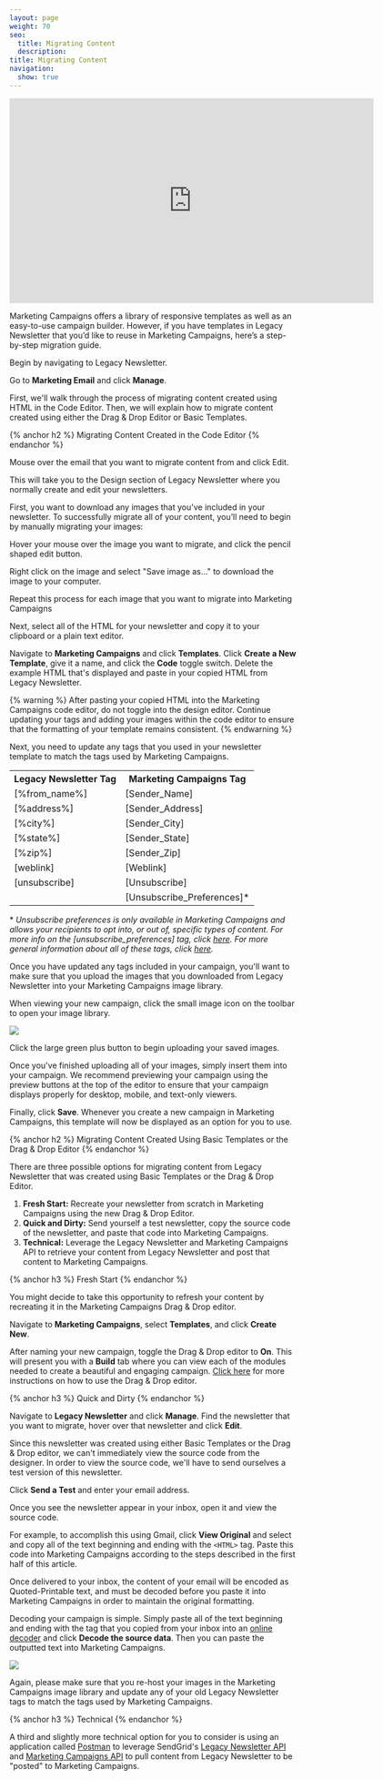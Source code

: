 ```yaml
---
layout: page
weight: 70
seo:
  title: Migrating Content
  description:
title: Migrating Content
navigation:
  show: true
---
```


<iframe src="https://player.vimeo.com/video/144756876" width="640" height="360" frameborder="0" webkitallowfullscreen mozallowfullscreen allowfullscreen></iframe>

Marketing Campaigns offers a library of responsive templates as well as an easy-to-use campaign builder. However, if you have templates in Legacy Newsletter that you’d like to reuse in Marketing Campaigns, here’s a step-by-step migration guide.

Begin by navigating to Legacy Newsletter.

Go to **Marketing Email** and click **Manage**.

First, we'll walk through the process of migrating content created using HTML in the Code Editor. Then, we will explain how to migrate content created using either the Drag & Drop Editor or Basic Templates.

{% anchor h2 %}
Migrating Content Created in the Code Editor
{% endanchor %}

Mouse over the email that you want to migrate content from and click Edit.

This will take you to the Design section of Legacy Newsletter where you normally create and edit your newsletters.

First, you want to download any images that you've included in your newsletter. To successfully migrate all of your content, you’ll need to begin by manually migrating your images:

Hover your mouse over the image you want to migrate, and click the pencil shaped edit button.

Right click on the image and select "Save image as…" to download the image to your computer.

Repeat this process for each image that you want to migrate into Marketing Campaigns

Next, select all of the HTML for your newsletter and copy it to your clipboard or a plain text editor.

Navigate to **Marketing Campaigns** and click **Templates**. Click **Create a New Template**, give it a name, and click the **Code** toggle switch. Delete the example HTML that's displayed and paste in your copied HTML from Legacy Newsletter.

{% warning %}
After pasting your copied HTML into the Marketing Campaigns code editor, do not toggle into the design editor. Continue updating your tags and adding your images within the code editor to ensure that the formatting of your template remains consistent.
{% endwarning %}

Next, you need to update any tags that you used in your newsletter template to match the tags used by Marketing Campaigns.

<table class="table">

  <tr>
    <th>Legacy Newsletter Tag</th>
    <th>Marketing Campaigns Tag</th>
  </tr>

  <tr>
    <td>[%from_name%]</td>
    <td>[Sender_Name]</td>
  </tr>

  <tr>
    <td>[%address%]</td>
    <td>[Sender_Address]</td>
  </tr>

  <tr>
    <td>[%city%]</td>
    <td>[Sender_City]</td>
  </tr>

  <tr>
    <td>[%state%]</td>
    <td>[Sender_State]</td>
  </tr>

  <tr>
    <td>[%zip%]</td>
    <td>[Sender_Zip]</td>
  </tr>

  <tr>
    <td>[weblink]</td>
    <td>[Weblink]</td>
  </tr>

  <tr>
    <td>[unsubscribe]</td>
    <td>[Unsubscribe]</td>
  </tr>

  <tr>
    <td></td>
    <td>[Unsubscribe_Preferences]*</td>
  </tr>

</table>

\* _Unsubscribe preferences is only available in Marketing Campaigns and allows your recipients to opt into, or out of, specific types of content. For more info on the [unsubscribe_preferences] tag, click [here]({{root_url}}/Classroom/Basics/Marketing_Campaigns/unsubscribe_groups.html#-Manage-Email-Preferences-Links). For more general information about all of these tags, click [here]({{root_url}}/Classroom/Basics/Marketing_Campaigns/default_mc_tags.html)._

Once you have updated any tags included in your campaign, you'll want to make sure that you upload the images that you downloaded from Legacy Newsletter into your Marketing Campaigns image library.

When viewing your new campaign, click the small image icon on the toolbar to open your image library.

![]({{root_url}}/images/tool_bar_images.png)

Click the large green plus button to begin uploading your saved images.

Once you've finished uploading all of your images, simply insert them into your campaign. We recommend previewing your campaign using the preview buttons at the top of the editor to ensure that your campaign displays properly for desktop, mobile, and text-only viewers.

Finally, click **Save**. Whenever you create a new campaign in Marketing Campaigns, this template will now be displayed as an option for you to use.

{% anchor h2 %}
Migrating Content Created Using Basic Templates or the Drag & Drop Editor
{% endanchor %}

There are three possible options for migrating content from Legacy Newsletter that was created using Basic Templates or the Drag & Drop Editor.

1. **Fresh Start:** Recreate your newsletter from scratch in Marketing Campaigns using the new Drag & Drop Editor.
2. **Quick and Dirty:** Send yourself a test newsletter, copy the source code of the newsletter, and paste that code into Marketing Campaigns.
3. **Technical:** Leverage the Legacy Newsletter and Marketing Campaigns API to retrieve your content from Legacy Newsletter and post that content to Marketing Campaigns.

{% anchor h3 %}
Fresh Start
{% endanchor %}

You might decide to take this opportunity to refresh your content by recreating it in the Marketing Campaigns Drag & Drop editor.

Navigate to **Marketing Campaigns**, select **Templates**, and click **Create New**.

After naming your new campaign, toggle the Drag & Drop editor to **On**. This will present you with a **Build** tab where you can view each of the modules needed to create a beautiful and engaging campaign. [Click here]({{root_url}}/User_Guide/Marketing_Campaigns/drag_drop.html) for more instructions on how to use the Drag & Drop editor.

{% anchor h3 %}
Quick and Dirty
{% endanchor %}

Navigate to **Legacy Newsletter** and click **Manage**. Find the newsletter that you want to migrate, hover over that newsletter and click **Edit**.

Since this newsletter was created using either Basic Templates or the Drag & Drop editor, we can't immediately view the source code from the designer. In order to view the source code, we'll have to send ourselves a test version of this newsletter.

Click **Send a Test** and enter your email address.

Once you see the newsletter appear in your inbox, open it and view the source code.

For example, to accomplish this using Gmail, click **View Original** and select and copy all of the text beginning and ending with the `<HTML>` tag. Paste this code into Marketing Campaigns according to the steps described in the first half of this article.

Once delivered to your inbox, the content of your email will be encoded as Quoted-Printable text, and must be decoded before you paste it into Marketing Campaigns in order to maintain the original formatting.

Decoding your campaign is simple. Simply paste all of the text beginning and ending with the <HTML> tag that you copied from your inbox into an [online decoder](http://www.motobit.com/util/quoted-printable-decoder.asp) and click **Decode the source data**. Then you can paste the outputted text into Marketing Campaigns.

![]({{root_url}}/images/decode_quoted_printable.gif)

Again, please make sure that you re-host your images in the Marketing Campaigns image library and update any of your old Legacy Newsletter tags to match the tags used by Marketing Campaigns.

{% anchor h3 %}
Technical
{% endanchor %}

A third and slightly more technical option for you to consider is using an application called [Postman](https://www.getpostman.com/) to leverage SendGrid's [Legacy Newsletter API]({{root_url}}/API_Reference/Web_API/Legacy_Features/Marketing_Emails_API/index.html) and [Marketing Campaigns API]({{root_url}}/API_Reference/Web_API_v3/Marketing_Campaigns/index.html) to pull content from Legacy Newsletter to be "posted" to Marketing Campaigns.
